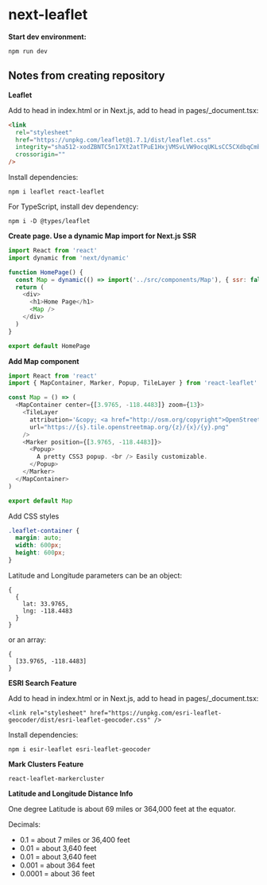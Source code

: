 # next-leaflet

**Start dev environment:**

```
npm run dev
```

## Notes from creating repository

**Leaflet**

Add to head in index.html or in Next.js, add to head in pages/\_document.tsx:

```html
<link
  rel="stylesheet"
  href="https://unpkg.com/leaflet@1.7.1/dist/leaflet.css"
  integrity="sha512-xodZBNTC5n17Xt2atTPuE1HxjVMSvLVW9ocqUKLsCC5CXdbqCmblAshOMAS6/keqq/sMZMZ19scR4PsZChSR7A=="
  crossorigin=""
/>
```

Install dependencies:

```
npm i leaflet react-leaflet
```

For TypeScript, install dev dependency:

```
npm i -D @types/leaflet
```

**Create page. Use a dynamic Map import for Next.js SSR**

```js
import React from 'react'
import dynamic from 'next/dynamic'

function HomePage() {
  const Map = dynamic(() => import('../src/components/Map'), { ssr: false })
  return (
    <div>
      <h1>Home Page</h1>
      <Map />
    </div>
  )
}

export default HomePage
```

**Add Map component**

```js
import React from 'react'
import { MapContainer, Marker, Popup, TileLayer } from 'react-leaflet'

const Map = () => (
  <MapContainer center={[3.9765, -118.4483]} zoom={13}>
    <TileLayer
      attribution='&copy; <a href="http://osm.org/copyright">OpenStreetMap</a> contributors'
      url="https://{s}.tile.openstreetmap.org/{z}/{x}/{y}.png"
    />
    <Marker position={[3.9765, -118.4483]}>
      <Popup>
        A pretty CSS3 popup. <br /> Easily customizable.
      </Popup>
    </Marker>
  </MapContainer>
)

export default Map
```

Add CSS styles

```css
.leaflet-container {
  margin: auto;
  width: 600px;
  height: 600px;
}
```

Latitude and Longitude parameters can be an object:

```
{
  {
    lat: 33.9765,
    lng: -118.4483
  }
}
```

or an array:

```
{
  [33.9765, -118.4483]
}
```

**ESRI Search Feature**

Add to head in index.html or in Next.js, add to head in pages/\_document.tsx:

```
<link rel="stylesheet" href="https://unpkg.com/esri-leaflet-geocoder/dist/esri-leaflet-geocoder.css" />
```

Install dependencies:

```
npm i esir-leaflet esri-leaflet-geocoder
```

**Mark Clusters Feature**

```
react-leaflet-markercluster
```

**Latitude and Longitude Distance Info**

One degree Latitude is about 69 miles or 364,000 feet at the equator.

Decimals:

- 0.1 = about 7 miles or 36,400 feet
- 0.01 = about 3,640 feet
- 0.01 = about 3,640 feet
- 0.001 = about 364 feet
- 0.0001 = about 36 feet
